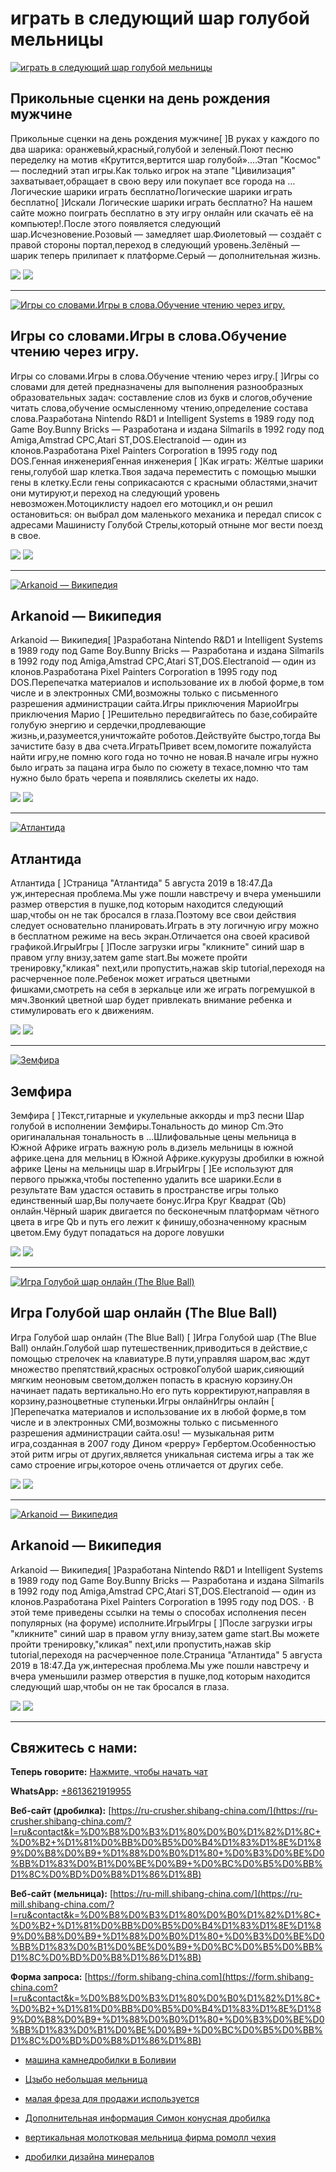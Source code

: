 # играть в следующий шар голубой мельницы

<a href="https://swt.shibang-china.com/?l=ru&img&k=%D0%B8%D0%B3%D1%80%D0%B0%D1%82%D1%8C+%D0%B2+%D1%81%D0%BB%D0%B5%D0%B4%D1%83%D1%8E%D1%89%D0%B8%D0%B9+%D1%88%D0%B0%D1%80+%D0%B3%D0%BE%D0%BB%D1%83%D0%B1%D0%BE%D0%B9+%D0%BC%D0%B5%D0%BB%D1%8C%D0%BD%D0%B8%D1%86%D1%8B" target="_blank">![играть в следующий шар голубой мельницы](http://static.shibang-china.com/all-800x300/491.jpg)</a>

## Прикольные сценки на день рождения мужчине
Прикольные сценки на день рождения мужчине[ ]В руках у каждого по два шарика: оранжевый,красный,голубой и зеленый.Поют песню переделку на мотив &#171;Крутится,вертится шар голубой&#187;.…Этап &quot;Космос&quot; — последний этап игры.Как только игрок на этапе &quot;Цивилизация&quot; захватывает,обращает в свою веру или покупает все города на …Логические шарики играть бесплатноЛогические шарики играть бесплатно[ ]Искали Логические шарики играть бесплатно? На нашем сайте можно поиграть бесплатно в эту игру онлайн или скачать её на компьютер!.После этого появляется следующий шар.Исчезновение.Розовый — замедляет шар.Фиолетовый — создаёт с правой стороны портал,переход в следующий уровень.Зелёный — шарик теперь прилипает к платформе.Серый — дополнительная жизнь.


<a href="https://whatsapp.shibangsoft.com/WhatsApp.php" target="_blank" title="WhatsApp">![](http://static.shibang-china.com/icon/whatsapp.png)</a> <a href="https://swt.shibang-china.com/?l=ru&icon&k=%D0%B8%D0%B3%D1%80%D0%B0%D1%82%D1%8C+%D0%B2+%D1%81%D0%BB%D0%B5%D0%B4%D1%83%D1%8E%D1%89%D0%B8%D0%B9+%D1%88%D0%B0%D1%80+%D0%B3%D0%BE%D0%BB%D1%83%D0%B1%D0%BE%D0%B9+%D0%BC%D0%B5%D0%BB%D1%8C%D0%BD%D0%B8%D1%86%D1%8B" target="_blank">![](http://static.shibang-china.com/icon/chat-ru.png)</a>

---

<a href="https://swt.shibang-china.com/?l=ru&img&k=%D0%B8%D0%B3%D1%80%D0%B0%D1%82%D1%8C+%D0%B2+%D1%81%D0%BB%D0%B5%D0%B4%D1%83%D1%8E%D1%89%D0%B8%D0%B9+%D1%88%D0%B0%D1%80+%D0%B3%D0%BE%D0%BB%D1%83%D0%B1%D0%BE%D0%B9+%D0%BC%D0%B5%D0%BB%D1%8C%D0%BD%D0%B8%D1%86%D1%8B" target="_blank">![Игры со словами.Игры в слова.Обучение чтению через игру.](http://static.shibang-china.com/all-800x300/55.jpg)</a>

## Игры со словами.Игры в слова.Обучение чтению через игру.
Игры со словами.Игры в слова.Обучение чтению через игру.[ ]Игры со словами для детей предназначены для выполнения разнообразных образовательных задач: составление слов из букв и слогов,обучение читать слова,обучение осмысленному чтению,определение состава слова.Разработана Nintendo R&amp;D1 и Intelligent Systems в 1989 году под Game Boy.Bunny Bricks — Разработана и издана Silmarils в 1992 году под Amiga,Amstrad CPC,Atari ST,DOS.Electranoid — один из клонов.Разработана Pixel Painters Corporation в 1995 году под DOS.Генная инженерияГенная инженерия [ ]Как играть: Жёлтые шарики гены,голубой шар клетка.Твоя задача переместить с помощью мышки гены в клетку.Если гены соприкасаются с красными областями,значит они мутируют,и переход на следующий уровень невозможен.Мотоциклисту надоел его мотоцикл,и он решил остановиться: он выбрал дом маленького механика и передал список с адресами Машинисту Голубой Стрелы,который отныне мог вести поезд в свое.


<a href="https://whatsapp.shibangsoft.com/WhatsApp.php" target="_blank" title="WhatsApp">![](http://static.shibang-china.com/icon/whatsapp.png)</a> <a href="https://swt.shibang-china.com/?l=ru&icon&k=%D0%B8%D0%B3%D1%80%D0%B0%D1%82%D1%8C+%D0%B2+%D1%81%D0%BB%D0%B5%D0%B4%D1%83%D1%8E%D1%89%D0%B8%D0%B9+%D1%88%D0%B0%D1%80+%D0%B3%D0%BE%D0%BB%D1%83%D0%B1%D0%BE%D0%B9+%D0%BC%D0%B5%D0%BB%D1%8C%D0%BD%D0%B8%D1%86%D1%8B" target="_blank">![](http://static.shibang-china.com/icon/chat-ru.png)</a>

---

<a href="https://swt.shibang-china.com/?l=ru&img&k=%D0%B8%D0%B3%D1%80%D0%B0%D1%82%D1%8C+%D0%B2+%D1%81%D0%BB%D0%B5%D0%B4%D1%83%D1%8E%D1%89%D0%B8%D0%B9+%D1%88%D0%B0%D1%80+%D0%B3%D0%BE%D0%BB%D1%83%D0%B1%D0%BE%D0%B9+%D0%BC%D0%B5%D0%BB%D1%8C%D0%BD%D0%B8%D1%86%D1%8B" target="_blank">![Arkanoid — Википедия](http://static.shibang-china.com/all-800x300/1523.jpg)</a>

## Arkanoid — Википедия
Arkanoid — Википедия[ ]Разработана Nintendo R&amp;D1 и Intelligent Systems в 1989 году под Game Boy.Bunny Bricks — Разработана и издана Silmarils в 1992 году под Amiga,Amstrad CPC,Atari ST,DOS.Electranoid — один из клонов.Разработана Pixel Painters Corporation в 1995 году под DOS.Перепечатка материалов и использование их в любой форме,в том числе и в электронных СМИ,возможны только с письменного разрешения администрации сайта.Игры приключения МариоИгры приключения Марио [ ]Решительно передвигайтесь по базе,собирайте голубую энергию и сердечки,продлевающие жизнь,и,разумеется,уничтожайте роботов.Действуйте быстро,тогда Вы зачистите базу в два счета.ИгратьПривет всем,помогите пожалуйста найти игру,не помню кого года но точно не новая.В начале игры нужно было играть за пацана игра было по сюжету в техасе,помню что там нужно было брать черепа и появлялись скелеты их надо.


<a href="https://whatsapp.shibangsoft.com/WhatsApp.php" target="_blank" title="WhatsApp">![](http://static.shibang-china.com/icon/whatsapp.png)</a> <a href="https://swt.shibang-china.com/?l=ru&icon&k=%D0%B8%D0%B3%D1%80%D0%B0%D1%82%D1%8C+%D0%B2+%D1%81%D0%BB%D0%B5%D0%B4%D1%83%D1%8E%D1%89%D0%B8%D0%B9+%D1%88%D0%B0%D1%80+%D0%B3%D0%BE%D0%BB%D1%83%D0%B1%D0%BE%D0%B9+%D0%BC%D0%B5%D0%BB%D1%8C%D0%BD%D0%B8%D1%86%D1%8B" target="_blank">![](http://static.shibang-china.com/icon/chat-ru.png)</a>

---

<a href="https://swt.shibang-china.com/?l=ru&img&k=%D0%B8%D0%B3%D1%80%D0%B0%D1%82%D1%8C+%D0%B2+%D1%81%D0%BB%D0%B5%D0%B4%D1%83%D1%8E%D1%89%D0%B8%D0%B9+%D1%88%D0%B0%D1%80+%D0%B3%D0%BE%D0%BB%D1%83%D0%B1%D0%BE%D0%B9+%D0%BC%D0%B5%D0%BB%D1%8C%D0%BD%D0%B8%D1%86%D1%8B" target="_blank">![Атлантида](http://static.shibang-china.com/all-800x300/615.jpg)</a>

## Атлантида
Атлантида [ ]Страница &quot;Атлантида&quot; 5 августа 2019 в 18:47.Да уж,интересная проблема.Мы уже пошли навстречу и вчера уменьшили размер отверстия в пушке,под которым находится следующий шар,чтобы он не так бросался в глаза.Поэтому все свои действия следует основательно планировать.Играть в эту логичную игру можно в бесплатном режиме на весь экран.Отличается она своей красивой графикой.ИгрыИгры [ ]После загрузки игры &quot;кликните&quot; синий шар в правом углу внизу,затем game start.Вы можете пройти тренировку,&quot;кликая&quot; next,или пропустить,нажав skip tutorial,переходя на расчерченное поле.Ребенок может играться цветными фишками,смотреть на себя в зеркальце или же играть погремушкой в мяч.Звонкий цветной шар будет привлекать внимание ребенка и стимулировать его к движениям.


<a href="https://whatsapp.shibangsoft.com/WhatsApp.php" target="_blank" title="WhatsApp">![](http://static.shibang-china.com/icon/whatsapp.png)</a> <a href="https://swt.shibang-china.com/?l=ru&icon&k=%D0%B8%D0%B3%D1%80%D0%B0%D1%82%D1%8C+%D0%B2+%D1%81%D0%BB%D0%B5%D0%B4%D1%83%D1%8E%D1%89%D0%B8%D0%B9+%D1%88%D0%B0%D1%80+%D0%B3%D0%BE%D0%BB%D1%83%D0%B1%D0%BE%D0%B9+%D0%BC%D0%B5%D0%BB%D1%8C%D0%BD%D0%B8%D1%86%D1%8B" target="_blank">![](http://static.shibang-china.com/icon/chat-ru.png)</a>

---

<a href="https://swt.shibang-china.com/?l=ru&img&k=%D0%B8%D0%B3%D1%80%D0%B0%D1%82%D1%8C+%D0%B2+%D1%81%D0%BB%D0%B5%D0%B4%D1%83%D1%8E%D1%89%D0%B8%D0%B9+%D1%88%D0%B0%D1%80+%D0%B3%D0%BE%D0%BB%D1%83%D0%B1%D0%BE%D0%B9+%D0%BC%D0%B5%D0%BB%D1%8C%D0%BD%D0%B8%D1%86%D1%8B" target="_blank">![Земфира](http://static.shibang-china.com/all-800x300/1028.jpg)</a>

## Земфира
Земфира [ ]Текст,гитарные и укулельные аккорды и mp3 песни Шар голубой в исполнении Земфиры.Тональность до минор Cm.Это оригиналальная тональность в …Шлифовальные цены мельница в Южной Африке играть важную роль в.дизель мельницы в южной африке.цена для мельниц в Южной Африке.кукурузы дробилки в южной африке Цены на мельницы шар в.ИгрыИгры [ ]Ее используют для первого прыжка,чтобы постепенно удалить все шарики.Если в результате Вам удастся оставить в пространстве игры только единственный шар,Вы получаете бонус.Игра Круг Квадрат (Qb) онлайн.Чёрный шарик двигается по бесконечным платформам чётного цвета в игре Qb и путь его лежит к финишу,обозначенному красным цветом.Ему будут попадаться на дороге ловушки


<a href="https://whatsapp.shibangsoft.com/WhatsApp.php" target="_blank" title="WhatsApp">![](http://static.shibang-china.com/icon/whatsapp.png)</a> <a href="https://swt.shibang-china.com/?l=ru&icon&k=%D0%B8%D0%B3%D1%80%D0%B0%D1%82%D1%8C+%D0%B2+%D1%81%D0%BB%D0%B5%D0%B4%D1%83%D1%8E%D1%89%D0%B8%D0%B9+%D1%88%D0%B0%D1%80+%D0%B3%D0%BE%D0%BB%D1%83%D0%B1%D0%BE%D0%B9+%D0%BC%D0%B5%D0%BB%D1%8C%D0%BD%D0%B8%D1%86%D1%8B" target="_blank">![](http://static.shibang-china.com/icon/chat-ru.png)</a>

---

<a href="https://swt.shibang-china.com/?l=ru&img&k=%D0%B8%D0%B3%D1%80%D0%B0%D1%82%D1%8C+%D0%B2+%D1%81%D0%BB%D0%B5%D0%B4%D1%83%D1%8E%D1%89%D0%B8%D0%B9+%D1%88%D0%B0%D1%80+%D0%B3%D0%BE%D0%BB%D1%83%D0%B1%D0%BE%D0%B9+%D0%BC%D0%B5%D0%BB%D1%8C%D0%BD%D0%B8%D1%86%D1%8B" target="_blank">![Игра Голубой шар онлайн (The Blue Ball)](http://static.shibang-china.com/all-800x300/1378.jpg)</a>

## Игра Голубой шар онлайн (The Blue Ball)
Игра Голубой шар онлайн (The Blue Ball) [ ]Игра Голубой шар (The Blue Ball) онлайн.Голубой шар путешественник,приводиться в действие,с помощью стрелочек на клавиатуре.В пути,управляя шаром,вас ждут множество препятствий,красных островкоГолубой шарик,сияющий мягким неоновым светом,должен попасть в красную корзину.Он начинает падать вертикально.Но его путь корректируют,направляя в корзину,разноцветные ступеньки.Игры онлайнИгры онлайн [ ]Перепечатка материалов и использование их в любой форме,в том числе и в электронных СМИ,возможны только с письменного разрешения администрации сайта.osu! — музыкальная ритм игра,созданная в 2007 году Дином &#171;peppy&#187; Гербертом.Особенностью этой ритм игры от других,является уникальная система игры а так же само строение игры,которое очень отличается от других себе.


<a href="https://whatsapp.shibangsoft.com/WhatsApp.php" target="_blank" title="WhatsApp">![](http://static.shibang-china.com/icon/whatsapp.png)</a> <a href="https://swt.shibang-china.com/?l=ru&icon&k=%D0%B8%D0%B3%D1%80%D0%B0%D1%82%D1%8C+%D0%B2+%D1%81%D0%BB%D0%B5%D0%B4%D1%83%D1%8E%D1%89%D0%B8%D0%B9+%D1%88%D0%B0%D1%80+%D0%B3%D0%BE%D0%BB%D1%83%D0%B1%D0%BE%D0%B9+%D0%BC%D0%B5%D0%BB%D1%8C%D0%BD%D0%B8%D1%86%D1%8B" target="_blank">![](http://static.shibang-china.com/icon/chat-ru.png)</a>

---

<a href="https://swt.shibang-china.com/?l=ru&img&k=%D0%B8%D0%B3%D1%80%D0%B0%D1%82%D1%8C+%D0%B2+%D1%81%D0%BB%D0%B5%D0%B4%D1%83%D1%8E%D1%89%D0%B8%D0%B9+%D1%88%D0%B0%D1%80+%D0%B3%D0%BE%D0%BB%D1%83%D0%B1%D0%BE%D0%B9+%D0%BC%D0%B5%D0%BB%D1%8C%D0%BD%D0%B8%D1%86%D1%8B" target="_blank">![Arkanoid — Википедия](http://static.shibang-china.com/all-800x300/1415.jpg)</a>

## Arkanoid — Википедия
Arkanoid — Википедия[ ]Разработана Nintendo R&amp;D1 и Intelligent Systems в 1989 году под Game Boy.Bunny Bricks — Разработана и издана Silmarils в 1992 году под Amiga,Amstrad CPC,Atari ST,DOS.Electranoid — один из клонов.Разработана Pixel Painters Corporation в 1995 году под DOS.&nbsp;&#0183;&#32;В этой теме приведены ссылки на темы о способах исполнения песен популярных (на форуме) исполните.ИгрыИгры [ ]После загрузки игры &quot;кликните&quot; синий шар в правом углу внизу,затем game start.Вы можете пройти тренировку,&quot;кликая&quot; next,или пропустить,нажав skip tutorial,переходя на расчерченное поле.Страница &quot;Атлантида&quot; 5 августа 2019 в 18:47.Да уж,интересная проблема.Мы уже пошли навстречу и вчера уменьшили размер отверстия в пушке,под которым находится следующий шар,чтобы он не так бросался в глаза.


<a href="https://whatsapp.shibangsoft.com/WhatsApp.php" target="_blank" title="WhatsApp">![](http://static.shibang-china.com/icon/whatsapp.png)</a> <a href="https://swt.shibang-china.com/?l=ru&icon&k=%D0%B8%D0%B3%D1%80%D0%B0%D1%82%D1%8C+%D0%B2+%D1%81%D0%BB%D0%B5%D0%B4%D1%83%D1%8E%D1%89%D0%B8%D0%B9+%D1%88%D0%B0%D1%80+%D0%B3%D0%BE%D0%BB%D1%83%D0%B1%D0%BE%D0%B9+%D0%BC%D0%B5%D0%BB%D1%8C%D0%BD%D0%B8%D1%86%D1%8B" target="_blank">![](http://static.shibang-china.com/icon/chat-ru.png)</a>

---
## Свяжитесь с нами:

**Теперь говорите:** [Нажмите, чтобы начать чат](https://swt.shibang-china.com?l=ru&contact&k=%D0%B8%D0%B3%D1%80%D0%B0%D1%82%D1%8C+%D0%B2+%D1%81%D0%BB%D0%B5%D0%B4%D1%83%D1%8E%D1%89%D0%B8%D0%B9+%D1%88%D0%B0%D1%80+%D0%B3%D0%BE%D0%BB%D1%83%D0%B1%D0%BE%D0%B9+%D0%BC%D0%B5%D0%BB%D1%8C%D0%BD%D0%B8%D1%86%D1%8B)

**WhatsApp:**  [+8613621919955](https://whatsapp.shibangsoft.com/WhatsApp.php)

**Веб-сайт (дробилка):** [https://ru-crusher.shibang-china.com/](https://ru-crusher.shibang-china.com/?l=ru&contact&k=%D0%B8%D0%B3%D1%80%D0%B0%D1%82%D1%8C+%D0%B2+%D1%81%D0%BB%D0%B5%D0%B4%D1%83%D1%8E%D1%89%D0%B8%D0%B9+%D1%88%D0%B0%D1%80+%D0%B3%D0%BE%D0%BB%D1%83%D0%B1%D0%BE%D0%B9+%D0%BC%D0%B5%D0%BB%D1%8C%D0%BD%D0%B8%D1%86%D1%8B)

**Веб-сайт (мельница):** [https://ru-mill.shibang-china.com/](https://ru-mill.shibang-china.com/?l=ru&contact&k=%D0%B8%D0%B3%D1%80%D0%B0%D1%82%D1%8C+%D0%B2+%D1%81%D0%BB%D0%B5%D0%B4%D1%83%D1%8E%D1%89%D0%B8%D0%B9+%D1%88%D0%B0%D1%80+%D0%B3%D0%BE%D0%BB%D1%83%D0%B1%D0%BE%D0%B9+%D0%BC%D0%B5%D0%BB%D1%8C%D0%BD%D0%B8%D1%86%D1%8B)

**Форма запроса:** [https://form.shibang-china.com](https://form.shibang-china.com?l=ru&contact&k=%D0%B8%D0%B3%D1%80%D0%B0%D1%82%D1%8C+%D0%B2+%D1%81%D0%BB%D0%B5%D0%B4%D1%83%D1%8E%D1%89%D0%B8%D0%B9+%D1%88%D0%B0%D1%80+%D0%B3%D0%BE%D0%BB%D1%83%D0%B1%D0%BE%D0%B9+%D0%BC%D0%B5%D0%BB%D1%8C%D0%BD%D0%B8%D1%86%D1%8B)

* [машина камнедробилки в Боливии](../117/%D0%BC%D0%B0%D1%88%D0%B8%D0%BD%D0%B0%20%D0%BA%D0%B0%D0%BC%D0%BD%D0%B5%D0%B4%D1%80%D0%BE%D0%B1%D0%B8%D0%BB%D0%BA%D0%B8%20%D0%B2%20%D0%91%D0%BE%D0%BB%D0%B8%D0%B2%D0%B8%D0%B8.md)

* [Цзыбо небольшая мельница](../117/%D0%A6%D0%B7%D1%8B%D0%B1%D0%BE%20%D0%BD%D0%B5%D0%B1%D0%BE%D0%BB%D1%8C%D1%88%D0%B0%D1%8F%20%D0%BC%D0%B5%D0%BB%D1%8C%D0%BD%D0%B8%D1%86%D0%B0.md)

* [малая фреза для продажи используется](../110/%D0%BC%D0%B0%D0%BB%D0%B0%D1%8F%20%D1%84%D1%80%D0%B5%D0%B7%D0%B0%20%D0%B4%D0%BB%D1%8F%20%D0%BF%D1%80%D0%BE%D0%B4%D0%B0%D0%B6%D0%B8%20%D0%B8%D1%81%D0%BF%D0%BE%D0%BB%D1%8C%D0%B7%D1%83%D0%B5%D1%82%D1%81%D1%8F.md)

* [Дополнительная информация Симон конусная дробилка](../112/%D0%94%D0%BE%D0%BF%D0%BE%D0%BB%D0%BD%D0%B8%D1%82%D0%B5%D0%BB%D1%8C%D0%BD%D0%B0%D1%8F%20%D0%B8%D0%BD%D1%84%D0%BE%D1%80%D0%BC%D0%B0%D1%86%D0%B8%D1%8F%20%D0%A1%D0%B8%D0%BC%D0%BE%D0%BD%20%D0%BA%D0%BE%D0%BD%D1%83%D1%81%D0%BD%D0%B0%D1%8F%20%D0%B4%D1%80%D0%BE%D0%B1%D0%B8%D0%BB%D0%BA%D0%B0.md)

* [вертикальная молотковая мельница фирма ромолл чехия](../106/%D0%B2%D0%B5%D1%80%D1%82%D0%B8%D0%BA%D0%B0%D0%BB%D1%8C%D0%BD%D0%B0%D1%8F%20%D0%BC%D0%BE%D0%BB%D0%BE%D1%82%D0%BA%D0%BE%D0%B2%D0%B0%D1%8F%20%D0%BC%D0%B5%D0%BB%D1%8C%D0%BD%D0%B8%D1%86%D0%B0%20%D1%84%D0%B8%D1%80%D0%BC%D0%B0%20%D1%80%D0%BE%D0%BC%D0%BE%D0%BB%D0%BB%20%D1%87%D0%B5%D1%85%D0%B8%D1%8F.md)

* [дробилки дизайна минералов](../108/%D0%B4%D1%80%D0%BE%D0%B1%D0%B8%D0%BB%D0%BA%D0%B8%20%D0%B4%D0%B8%D0%B7%D0%B0%D0%B9%D0%BD%D0%B0%20%D0%BC%D0%B8%D0%BD%D0%B5%D1%80%D0%B0%D0%BB%D0%BE%D0%B2.md)